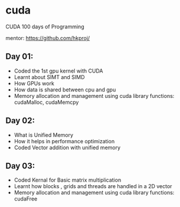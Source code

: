# cuda
CUDA 100 days of Programming

mentor: https://github.com/hkproj/

## Day 01:
- Coded the 1st gpu kernel with CUDA
- Learnt about SIMT and SIMD
- How GPUs work
- How data is shared between cpu and gpu
- Memory allocation and management using cuda library functions: cudaMalloc, cudaMemcpy 

## Day 02:
- What is Unified Memory
- How it helps in performance optimization
- Coded Vector addition with unified memory

## Day 03:
- Coded Kernal for Basic matrix multiplication
- Learnt how blocks , grids and threads are handled in a 2D vector
- Memory allocation and management using cuda library functions: cudaFree